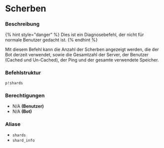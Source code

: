 # Scherben

### Beschreibung

{% hint style="danger" %}
Dies ist ein Diagnosebefehl, der nicht für normale Benutzer gedacht ist.
{% endhint %}

Mit diesem Befehl kann die Anzahl der Scherben angezeigt werden, die der Bot derzeit verwendet, sowie die Gesamtzahl der Server, der Benutzer \(Cached und Un-Cached\), der Ping und der gesamte verwendete Speicher.

### Befehlstruktur

```
p!shards
```

### Berechtigungen

* N/A **\(Benutzer\)**
* N/A **\(Bot\)**

### Aliase

* `shards`
* `shard_info`

